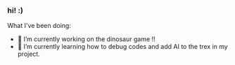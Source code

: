 ### hi! :) 

What I've been doing:

- 🔭 I’m currently working on the dinosaur game !!
- 🌱 I’m currently learning how to debug codes and add AI to the trex in my project.
